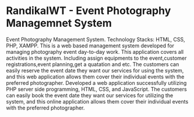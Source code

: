 # RandikaIWT - Event Photography Managemnet System 
Event Photography Management System.
Technology Stacks: HTML, CSS, PHP, XAMPP.
This is a web based management system
developed for managing photography event
day-to-day work. This application covers all
activities in the system. Including assign
equipments to the event,customer
registrations,event planning,get a quatation and etc.
The customers can easily reserve the event date they want our services for using the system, and this web application allows them cover their individual events with the preferred photographer.
Developed a web application successfully utilizing PHP server side programming, HTML, CSS, and JavaScript.
The customers can easily book the event date they want our services for utilizing the system, and this online application allows them cover their individual events with the preferred photographer.
